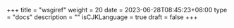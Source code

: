 +++
title = "wsgiref"
weight = 20
date = 2023-06-28T08:45:23+08:00
type = "docs"
description = ""
isCJKLanguage = true
draft = false
+++